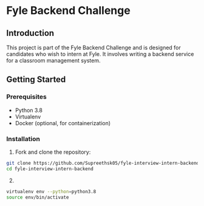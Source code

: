 # Fyle Backend Challenge

## Introduction

This project is part of the Fyle Backend Challenge and is designed for candidates who wish to intern at Fyle. It involves writing a backend service for a classroom management system.

## Getting Started

### Prerequisites

- Python 3.8
- Virtualenv
- Docker (optional, for containerization)

### Installation

1. Fork and clone the repository:

```bash
git clone https://github.com/Supreethsk05/fyle-interview-intern-backend.git
cd fyle-interview-intern-backend
```
2.
```bash
virtualenv env --python=python3.8
source env/bin/activate
```